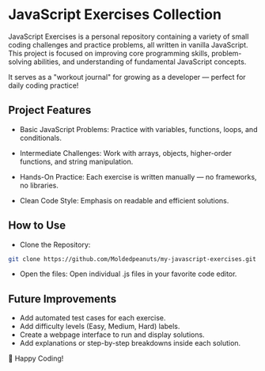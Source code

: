 # JavaScript Exercises Collection
JavaScript Exercises is a personal repository containing a variety of small coding challenges and practice problems, all written in vanilla JavaScript.
This project is focused on improving core programming skills, problem-solving abilities, and understanding of fundamental JavaScript concepts.

It serves as a "workout journal" for growing as a developer — perfect for daily coding practice!


## Project Features

- Basic JavaScript Problems: Practice with variables, functions, loops, and conditionals.

- Intermediate Challenges: Work with arrays, objects, higher-order functions, and string manipulation.

- Hands-On Practice: Each exercise is written manually — no frameworks, no libraries.

- Clean Code Style: Emphasis on readable and efficient solutions.


## How to Use

- Clone the Repository:
```bash
git clone https://github.com/Moldedpeanuts/my-javascript-exercises.git
```

- Open the files: Open individual .js files in your favorite code editor.


## Future Improvements

-  Add automated test cases for each exercise.
-  Add difficulty levels (Easy, Medium, Hard) labels.
-  Create a webpage interface to run and display solutions.
-  Add explanations or step-by-step breakdowns inside each solution.

🚀 Happy Coding!
